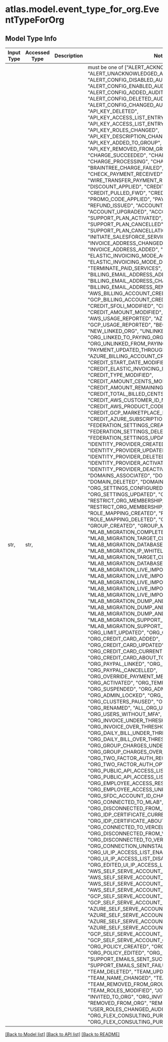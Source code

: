 # atlas.model.event_type_for_org.EventTypeForOrg

## Model Type Info
Input Type | Accessed Type | Description | Notes
------------ | ------------- | ------------- | -------------
str,  | str,  |  | must be one of ["ALERT_ACKNOWLEDGED_AUDIT", "ALERT_UNACKNOWLEDGED_AUDIT", "ALERT_CONFIG_DISABLED_AUDIT", "ALERT_CONFIG_ENABLED_AUDIT", "ALERT_CONFIG_ADDED_AUDIT", "ALERT_CONFIG_DELETED_AUDIT", "ALERT_CONFIG_CHANGED_AUDIT", "API_KEY_CREATED", "API_KEY_DELETED", "API_KEY_ACCESS_LIST_ENTRY_ADDED", "API_KEY_ACCESS_LIST_ENTRY_DELETED", "API_KEY_ROLES_CHANGED", "API_KEY_DESCRIPTION_CHANGED", "API_KEY_ADDED_TO_GROUP", "API_KEY_REMOVED_FROM_GROUP", "CHARGE_SUCCEEDED", "CHARGE_FAILED", "CHARGE_PROCESSING", "CHARGE_PENDING_REVERSAL", "BRAINTREE_CHARGE_FAILED", "INVOICE_CLOSED", "CHECK_PAYMENT_RECEIVED", "WIRE_TRANSFER_PAYMENT_RECEIVED", "DISCOUNT_APPLIED", "CREDIT_ISSUED", "CREDIT_PULLED_FWD", "CREDIT_END_DATE_MODIFIED", "PROMO_CODE_APPLIED", "PAYMENT_FORGIVEN", "REFUND_ISSUED", "ACCOUNT_DOWNGRADED", "ACCOUNT_UPGRADED", "ACCOUNT_MODIFIED", "SUPPORT_PLAN_ACTIVATED", "SUPPORT_PLAN_CANCELLED", "SUPPORT_PLAN_CANCELLATION_SCHEDULED", "INITIATE_SALESFORCE_SERVICE_CLOUD_SYNC", "INVOICE_ADDRESS_CHANGED", "INVOICE_ADDRESS_ADDED", "PREPAID_PLAN_ACTIVATED", "ELASTIC_INVOICING_MODE_ACTIVATED", "ELASTIC_INVOICING_MODE_DEACTIVATED", "TERMINATE_PAID_SERVICES", "BILLING_EMAIL_ADDRESS_ADDED", "BILLING_EMAIL_ADDRESS_CHANGED", "BILLING_EMAIL_ADDRESS_REMOVED", "AWS_BILLING_ACCOUNT_CREDIT_ISSUED", "GCP_BILLING_ACCOUNT_CREDIT_ISSUED", "CREDIT_SFOLI_MODIFIED", "CREDIT_SFOLID_MODIFIED", "CREDIT_AMOUNT_MODIFIED", "PREPAID_PLAN_MODIFIED", "AWS_USAGE_REPORTED", "AZURE_USAGE_REPORTED", "GCP_USAGE_REPORTED", "BECAME_PAYING_ORG", "NEW_LINKED_ORG", "UNLINKED_ORG", "ORG_LINKED_TO_PAYING_ORG", "ORG_UNLINKED_FROM_PAYING_ORG", "PAYMENT_UPDATED_THROUGH_API", "AZURE_BILLING_ACCOUNT_CREDIT_ISSUED", "CREDIT_START_DATE_MODIFIED", "CREDIT_ELASTIC_INVOICING_MODIFIED", "CREDIT_TYPE_MODIFIED", "CREDIT_AMOUNT_CENTS_MODIFIED", "CREDIT_AMOUNT_REMAINING_CENTS_MODIFIED", "CREDIT_TOTAL_BILLED_CENTS_MODIFIED", "CREDIT_AWS_CUSTOMER_ID_MODIFIED", "CREDIT_AWS_PRODUCT_CODE_MODIFIED", "CREDIT_GCP_MARKETPLACE_ENTITLEMENT_ID_MODIFIED", "CREDIT_AZURE_SUBSCRIPTION_ID_MODIFIED", "FEDERATION_SETTINGS_CREATED", "FEDERATION_SETTINGS_DELETED", "FEDERATION_SETTINGS_UPDATED", "IDENTITY_PROVIDER_CREATED", "IDENTITY_PROVIDER_UPDATED", "IDENTITY_PROVIDER_DELETED", "IDENTITY_PROVIDER_ACTIVATED", "IDENTITY_PROVIDER_DEACTIVATED", "DOMAINS_ASSOCIATED", "DOMAIN_CREATED", "DOMAIN_DELETED", "DOMAIN_VERIFIED", "ORG_SETTINGS_CONFIGURED", "ORG_SETTINGS_UPDATED", "ORG_SETTINGS_DELETED", "RESTRICT_ORG_MEMBERSHIP_ENABLED", "RESTRICT_ORG_MEMBERSHIP_DISABLED", "ROLE_MAPPING_CREATED", "ROLE_MAPPING_UPDATED", "ROLE_MAPPING_DELETED", "GROUP_DELETED", "GROUP_CREATED", "GROUP_MOVED", "MLAB_MIGRATION_COMPLETED", "MLAB_MIGRATION_TARGET_CLUSTER_CREATED", "MLAB_MIGRATION_DATABASE_USERS_IMPORTED", "MLAB_MIGRATION_IP_WHITELIST_IMPORTED", "MLAB_MIGRATION_TARGET_CLUSTER_SET", "MLAB_MIGRATION_DATABASE_RENAMED", "MLAB_MIGRATION_LIVE_IMPORT_STARTED", "MLAB_MIGRATION_LIVE_IMPORT_READY_FOR_CUTOVER", "MLAB_MIGRATION_LIVE_IMPORT_CUTOVER_COMPLETE", "MLAB_MIGRATION_LIVE_IMPORT_ERROR", "MLAB_MIGRATION_LIVE_IMPORT_CANCELLED", "MLAB_MIGRATION_DUMP_AND_RESTORE_TEST_STARTED", "MLAB_MIGRATION_DUMP_AND_RESTORE_TEST_SKIPPED", "MLAB_MIGRATION_DUMP_AND_RESTORE_STARTED", "MLAB_MIGRATION_SUPPORT_PLAN_SELECTED", "MLAB_MIGRATION_SUPPORT_PLAN_OPTED_OUT", "ORG_LIMIT_UPDATED", "ORG_CREATED", "ORG_CREDIT_CARD_ADDED", "ORG_CREDIT_CARD_UPDATED", "ORG_CREDIT_CARD_CURRENT", "ORG_CREDIT_CARD_ABOUT_TO_EXPIRE", "ORG_PAYPAL_LINKED", "ORG_PAYPAL_UPDATED", "ORG_PAYPAL_CANCELLED", "ORG_OVERRIDE_PAYMENT_METHOD_ADDED", "ORG_ACTIVATED", "ORG_TEMPORARILY_ACTIVATED", "ORG_SUSPENDED", "ORG_ADMIN_SUSPENDED", "ORG_ADMIN_LOCKED", "ORG_CLUSTERS_DELETED", "ORG_CLUSTERS_PAUSED", "ORG_LOCKED", "ORG_RENAMED", "ALL_ORG_USERS_HAVE_MFA", "ORG_USERS_WITHOUT_MFA", "ORG_INVOICE_UNDER_THRESHOLD", "ORG_INVOICE_OVER_THRESHOLD", "ORG_DAILY_BILL_UNDER_THRESHOLD", "ORG_DAILY_BILL_OVER_THRESHOLD", "ORG_GROUP_CHARGES_UNDER_THRESHOLD", "ORG_GROUP_CHARGES_OVER_THRESHOLD", "ORG_TWO_FACTOR_AUTH_REQUIRED", "ORG_TWO_FACTOR_AUTH_OPTIONAL", "ORG_PUBLIC_API_ACCESS_LIST_REQUIRED", "ORG_PUBLIC_API_ACCESS_LIST_NOT_REQUIRED", "ORG_EMPLOYEE_ACCESS_RESTRICTED", "ORG_EMPLOYEE_ACCESS_UNRESTRICTED", "ORG_SFDC_ACCOUNT_ID_CHANGED", "ORG_CONNECTED_TO_MLAB", "ORG_DISCONNECTED_FROM_MLAB", "ORG_IDP_CERTIFICATE_CURRENT", "ORG_IDP_CERTIFICATE_ABOUT_TO_EXPIRE", "ORG_CONNECTED_TO_VERCEL", "ORG_DISCONNECTED_FROM_VERCEL", "ORG_DISCONNECTED_TO_VERCEL", "ORG_CONNECTION_UNINSTALLED_FROM_VERCEL", "ORG_UI_IP_ACCESS_LIST_ENABLED", "ORG_UI_IP_ACCESS_LIST_DISABLED", "ORG_EDITED_UI_IP_ACCESS_LIST_ENTRIES", "AWS_SELF_SERVE_ACCOUNT_LINKED", "AWS_SELF_SERVE_ACCOUNT_LINK_PENDING", "AWS_SELF_SERVE_ACCOUNT_CANCELLED", "AWS_SELF_SERVE_ACCOUNT_LINK_FAILED", "GCP_SELF_SERVE_ACCOUNT_LINK_PENDING", "GCP_SELF_SERVE_ACCOUNT_LINK_FAILED", "AZURE_SELF_SERVE_ACCOUNT_LINKED", "AZURE_SELF_SERVE_ACCOUNT_LINK_PENDING", "AZURE_SELF_SERVE_ACCOUNT_CANCELLED", "AZURE_SELF_SERVE_ACCOUNT_LINK_FAILED", "GCP_SELF_SERVE_ACCOUNT_LINKED", "GCP_SELF_SERVE_ACCOUNT_CANCELLED", "ORG_POLICY_CREATED", "ORG_POLICY_DELETED", "ORG_POLICY_EDITED", "ORG_POLICY_CLONED", "SUPPORT_EMAILS_SENT_SUCCESSFULLY", "SUPPORT_EMAILS_SENT_FAILURE", "TEAM_CREATED", "TEAM_DELETED", "TEAM_UPDATED", "TEAM_NAME_CHANGED", "TEAM_ADDED_TO_GROUP", "TEAM_REMOVED_FROM_GROUP", "TEAM_ROLES_MODIFIED", "JOINED_ORG", "JOINED_TEAM", "INVITED_TO_ORG", "ORG_INVITATION_DELETED", "REMOVED_FROM_ORG", "REMOVED_FROM_TEAM", "USER_ROLES_CHANGED_AUDIT", "ORG_FLEX_CONSULTING_PURCHASED", "ORG_FLEX_CONSULTING_PURCHASE_FAILED", ] 

[[Back to Model list]](../../README.md#documentation-for-models) [[Back to API list]](../../README.md#documentation-for-api-endpoints) [[Back to README]](../../README.md)

